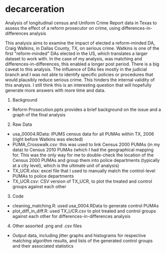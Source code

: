 # decarceration
Analysis of longitudinal census and Uniform Crime Report data in Texas to assess the effect of a reform prosecutor on crime, using differences-in-differences analysis

This analysis aims to examine the impact of elected a reform-minded DA, Craig Watkins, in Dallas County, TX, on serious crime. 
Watkins is one of the first "reform-minded" DAs elected in the US, which translates a larger dataset to work with. In the case of my analysis, was matching and differences-in-differences, this enabled a longer post period. There is a big caveat to this analysis. The influence of DAs lies mostly in the judicial branch and I was not able to identify specific policies or procedures that would plausibly reduce serious crime. This hinders the internal validity of this analysis. I still think this is an interesting question that will hopefully generate more answers with more time and data.

1. Background
- Reform Prosecution.pptx provides a brief background on the issue and a graph of the final analysis

2. Raw Data
- usa_00004.RData: IPUMS census data for all PUMAs within TX, 2006 (right before Watkins was elected)
- PUMA_Crosswalk.csv: this was used to link Census 2000 PUMAs (in my data) to Census 2010 PUMAs (which I had the geographical mapping for. This was the only way for me to double-check the location of the Census 2000 PUMAs and group them into police departments (typically at a city level), which is the ultimate unit of analysis)
- TX_UCR.xlsx: excel file that I used to manually match the control-level PUMAs to police departments
- TX_UCR.csv: CSV version of TX_UCR, to plot the treated and control groups against each other

3. Code
- cleaning_matching.R: used usa_0004.RData to generate control PUMAs
- plot_diff_in_diff.R: used TX_UCR.csv to plot treated and control groups against each other for differences-in-differences analysis

4. Other assorted .png and .csv files
- Output data, including jitter graphs and histograms for respective matching algorithm results, and lists of the generated control groups and their associated statistics

